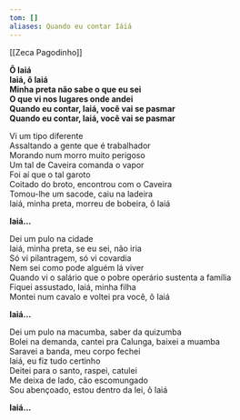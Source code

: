 ```yaml
---
tom: []
aliases: Quando eu contar Iáiá
---
```


[[Zeca Pagodinho]]

**Ô Iaiá  
Iaiá, ô Iaiá  
Minha preta não sabe o que eu sei  
O que vi nos lugares onde andei  
Quando eu contar, Iaiá, você vai se pasmar  
Quando eu contar, Iaiá, você vai se pasmar**

Vi um tipo diferente  
Assaltando a gente que é trabalhador  
Morando num morro muito perigoso  
Um tal de Caveira comanda o vapor  
Foi aí que o tal garoto  
Coitado do broto, encontrou com o Caveira  
Tomou-lhe um sacode, caiu na ladeira  
Iaiá, minha preta, morreu de bobeira, ô Iaiá

**Iaiá...**

Dei um pulo na cidade  
Iaiá, minha preta, se eu sei, não iria  
Só vi pilantragem, só vi covardia  
Nem sei como pode alguém lá viver  
Quando vi o salário que o pobre operário sustenta a família  
Fiquei assustado, Iaiá, minha filha  
Montei num cavalo e voltei pra você, ô Iaiá

**Iaiá...**

Dei um pulo na macumba, saber da quizumba  
Bolei na demanda, cantei pra Calunga, baixei a muamba  
Saravei a banda, meu corpo fechei  
Iaiá, eu fiz tudo certinho  
Deitei para o santo, raspei, catulei  
Me deixa de lado, cão escomungado  
Sou abençoado, estou dentro da lei, ô Iaiá

**Iaiá...**